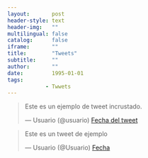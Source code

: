 ```yaml
---
layout:       post
header-style: text
header-img:   ""
multilingual: false
catalog:      false
iframe:       ""
title:        "Tweets"
subtitle:     ""
author:       ""
date:         1995-01-01
tags:         
            - Twwets
---
```


<div class="tweets-container">

<blockquote class="twitter-tweet">
  <p lang="en" dir="ltr">Este es un ejemplo de tweet incrustado.</p>
  &mdash; Usuario (@usuario) <a href="">Fecha del tweet</a>
</blockquote>

</div>

<blockquote class="twitter-tweet">
  <p lang="es" dir="ltr">Este es un tweet de ejemplo</p>
  &mdash; Usuario (@Usuario) <a href="hhttps://x.com/AlanDaitch/status/1883827944705187869">Fecha</a>
</blockquote>
<script async src="https://platform.twitter.com/widgets.js" charset="utf-8"></script>
